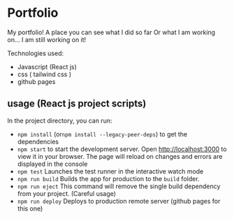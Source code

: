 # Portfolio

My portfolio! A place you can see what I did so far Or what I am working on...
I am still working on it!

Technologies used:

- Javascript (React js)
- css ( tailwind css )
- github pages

## usage (React js project scripts)

In the project directory, you can run:

- `npm install` (or`npm install --legacy-peer-deps`) to get the dependencies
- `npm start` to start the development server. Open [http://localhost:3000](http://localhost:3000) to view it in your browser. The page will reload on changes and errors are displayed in the console
- `npm test` Launches the test runner in the interactive watch mode
- `npm run build` Builds the app for production to the `build` folder.
- `npm run eject` This command will remove the single build dependency from your project. (Careful usage)
- `npm run deploy` Deploys to production remote server (github pages for this one)
